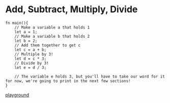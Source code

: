 # Add, Subtract, Multiply, Divide

```
fn main(){
    // Make a variable a that holds 1
    let a = 1;
    // Make a variable b that holds 2
    let b = 2;
    // Add them together to get c
    let c = a + b;
    // Multiple by 3!
    let d = c * 3;
    // Divide by 3!
    let e = d / 3;

    // The variable e holds 3, but you'll have to take our word for it for now, we're going to print in the next few sections!
}
```

[playground](https://play.rust-lang.org/?version=stable&mode=debug&edition=2018&gist=a31f2eadc4a15117a95e13fb5b271fc3)
